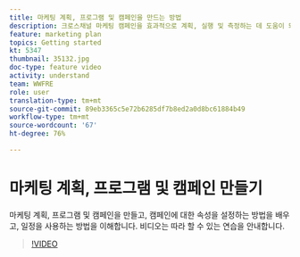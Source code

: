 ```yaml
---
title: 마케팅 계획, 프로그램 및 캠페인을 만드는 방법
description: 크로스채널 마케팅 캠페인을 효과적으로 계획, 실행 및 측정하는 데 도움이 되는 Adobe Campaign의 주요 개념을 이해합니다.
feature: marketing plan
topics: Getting started
kt: 5347
thumbnail: 35132.jpg
doc-type: feature video
activity: understand
team: WWFRE
role: user
translation-type: tm+mt
source-git-commit: 89eb3365c5e72b6285df7b8ed2a0d8bc61884b49
workflow-type: tm+mt
source-wordcount: '67'
ht-degree: 76%

---
```



# 마케팅 계획, 프로그램 및 캠페인 만들기

마케팅 계획, 프로그램 및 캠페인을 만들고, 캠페인에 대한 속성을 설정하는 방법을 배우고, 일정을 사용하는 방법을 이해합니다.
비디오는 따라 할 수 있는 연습을 안내합니다.

>[!VIDEO](https://video.tv.adobe.com/v/35132?quality=12)
